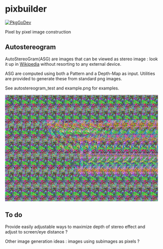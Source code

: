 # pixbuilder

[![PkgGoDev](https://pkg.go.dev/badge/github.com/xavier268/pixbuilder?tab=doc)](https://pkg.go.dev/github.com/xavier268/pixbuilder?tab=doc)

Pixel by pixel image construction


## Autostereogram

AutoStereoGram(ASG) are images that can be viewed as stereo image : look it up in [Wikipedia](https://en.wikipedia.org/wiki/Autostereogram) without resorting to any external device.

ASG are computed using both a Pattern and a Depth-Map as input. Utilities are provided to generate these from standard png images.

See autostereogram_test and example.png for examples.

![](example.png)



## To do

Provide easily adjustable ways to maximize depth of stereo effect and adjust to screen/eye distance ?

Other image generation ideas : images using subimages as pixels ?
